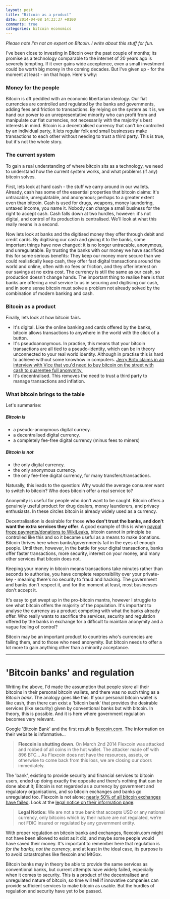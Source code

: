 ```yaml
---
layout: post
title: "Bitcoin as a product"
date: 2014-04-08 14:33:37 +0100
comments: true
categories: bitcoin economics
---
```


*Please note I'm not an expert on Bitcoin. I write about this stuff for fun.*

I've been close to investing in Bitcoin over the past couple of months; its promise as a technology comparable to the internet of 20 years ago is severely tempting. If it ever gains wide acceptence, even a small investment could be worth big money in the coming decades. But I've given up - for the moment at least - on that hope. Here's why:

### Money for the people

Bitcoin is oft peddled with an economic libertarian ideology. Our fiat currencies are controlled and regulated by the banks and governments, adding fees and friction to transactions. By relying on the system as it is, we hand our power to an unrepresentative minority who can profit from and manipulate our fiat currencies, not necessarily with the majority's best interests in mind. Bitcoin is a decentralised currency that can't be controlled by an individual party, it lets regular folk and small businesses make transactions to each other without needing to trust a third party. This is true, but it's not the whole story.

### The current system

To gain a real understanding of where bitcoin sits as a technology, we need to understand how the current system works, and what problems (if any) bitcoin solves.

First, lets look at hard cash - the stuff we carry around in our wallets. Already, cash has some of the essential properties that bitcoin claims: It's untracable, unregulatable, and anonymous; perhaps to a greater extent even than bitcoin. Cash is used for drugs, weapons, money laundering, untaxed income, you name it. Nobody can charge a small business for the right to accept cash. Cash falls down at two hurdles, however: it's not digital, and control of its production is centralised. We'll look at what this really means in a second.

Now lets look at banks and the digitised money they offer through debit and credit cards. By digitising our cash and giving it to the banks, some important things have now changed: it is no longer untracable, anonymous, and unregulatable. By trusting the banks with our money we have sacrificed this for some serious benefits: They keep our money more secure than we could realistically keep cash, they offer fast digital transactions around the world and online, often with no fees or friction, and they offer interest on our savings at no extra cost. The currency is still the same as our cash, so production doesn't change hands. The important thing to realise here is that banks are offering a real service to us in securing and digitising our cash, and in some sense bitcoin must solve a problem not already solved by the combination of modern banking and cash.
<!-- more -->
### Bitcoin as a product

Finally, lets look at how bitcoin fairs.

 - It's digital. Like the online banking and cards offered by the banks, bitcoin allows transactions to anywhere in the world with the click of a button. 
 - It's pseudoanonymous. In practise, this means that your bitcoin transactions are all tied to a pseudo-identity, which can be in theory unconnected to your real world identity. Although in practise this is hard to achieve without some knowhow in computers. [Jerry Brito claims in an interview with Vice that you'd need to buy bitcoin on the street with cash to guarentee full anonymity.](https://www.youtube.com/watch?v=SNssKmeXrGs)
 - It's decentralised. This removes the need to trust a third party to manage transactions and inflation.

### What bitcoin brings to the table

Let's summarise:

##### Bitcoin is

- a pseudo-anonymous digital currecy.
- a decentralised digital currency.
- a completely fee-free digital currency (minus fees to miners)


##### Bitcoin is not

 - the only digital currency.
 - the only anonymous currency.
 - the only fee-free digital currency, for many transfers/transactions.

Naturally, this leads to the question: Why would the average consumer want to switch to bitcoin? Who does bitcoin offer a real service to?

Anonymity is useful for people who don't want to be caught. Bitcoin offers a genuinely useful product for drug dealers, money launderers, and privacy enthusiasts. In these circles bitcoin is already widely used as a currency.

Decentralisation is desirable for those **who don't trust the banks, and don't want the extra services they offer**. A good example of this is when [paypal froze payments/donations to WikiLeaks](http://www.wired.com/2010/12/paypal-wikileaks/), bitcoin cannot in principle be controlled like this and so it became useful as a means to make donations. Bitcoin thrives here when banks/governments fail in the eyes of enough people. Until then, however, in the battle for your digital transactions, banks offer faster transactions, more security, interest on your money, and many other services that bitcoin does not.

Keeping your money in bitcoin means transactions take minutes rather than seconds to authorise, you have complete responsibility over your private-key - meaning there's no security to fraud and hacking. The government and banks don't respect it, and for the moment at least, most businesses don't accept it.

It's easy to get swept up in the pro-bitcoin mantra, however I struggle to see what bitcoin offers the majority of the population. It's important to analyse the currency as a product competing with what the banks already offer. Who really wants to sacrifice the services, security and regulation offered by the banks in exchange for a difficult to maintain anonymity and a vague feeling of control?

Bitcoin may be an important product to countries who's currencies are failing them, and to those who need anonymity. But bitcoin needs to offer a lot more to gain anything other than a minority acceptance.


----------------------------------------

'Bitcoin banks' and regulation
==============================

Writing the above, I'd made the assumption that people store all their bitcoins in their personal bitcoin wallets, and there was no such thing as a *Bitcoin bank*. The analogy goes like this: If your personal bitcoin wallet is like cash, then there can exist a 'bitcoin bank' that provides the desirable services (like security) given by conventional banks but with bitcoin. In theory, this is possible. And it is here where government regulation becomes very relevant.

Google 'Bitcoin Bank' and the first result is [flexcoin.com](http://flexcoin.com). The information on their website is informative...

 > **Flexcoin is shutting down.** On March 2nd 2014 Flexcoin was attacked and robbed of all coins in the hot wallet. The attacker made off with 896 BTC... As Flexcoin does not have the resources, assets, or otherwise to come back from this loss, we are closing our doors immediately.

The 'bank', existing to provide security and financial services to bitcoin users, ended up doing exactly the opposite and there's nothing that can be done about it; Bitcoin is not regarded as a currency by government and regulatory organisations, and so bitcoin exchanges and banks go unregulated too. Flexcoin is not alone; [nearly 50% of all bitcoin exchanges have failed](http://lyle.smu.edu/~tylerm/fc13.pdf). Look at the [legal notice on their information page](http://www.flexcoin.com/41.html):

 > **Legal Notice:** We are not a true bank that accepts USD or any national currency, only bitcoins which by their nature are not regulated, we’re not FDIC insured or regulated by any government entity.

With proper regulation on bitcoin banks and exchanges, flexcoin.com might not have been allowed to exist as it did, and maybe some people would have saved their money. It's important to remember here that regulation is *for the banks, not the currency*, and at least in the ideal case, its purpose is to avoid catastrophes like flexcoin and MtGox.

Bitcoin banks may in theory be able to provide the same services as conventional banks, but current attempts have widely failed, especially when it comes to security. This is a product of the decentralised and unregulated nature of bitcoin, so time will tell if innovative companies can provide sufficient services to make bitcoin as usable. But the hurdles of regulation and security have yet to be passed.